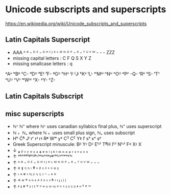 # Unicode subscripts and superscripts

https://en.wikipedia.org/wiki/Unicode_subscripts_and_superscripts

## Latin Capitals Superscript

- AAA ᴬ ᴮ - ᴰ ᴱ - ᴳ ᴴ ᴵ ᴶ ᴷ ᴸ ᴹ ᴺ ᴼ ᴾ - ᴿ - ᵀ ᵁ ⱽ ᵂ - - - ZZZ
- missing capital letters   : C F Q S X Y Z
- missing smallcase letters : q

ᵃAᴬ ᵇBᴮ ᶜC- ᵈDᴰ
ᵉEᴱ ᶠF- ᵍGᴳ ʰHᴴ
ⁱIᴵ ʲJᴶ ᵏKᴷ ˡLᴸ
ᵐMᴹ ⁿNᴺ ᵒOᴼ ᵖPᴾ
-Q- ʳRᴿ ˢS- ᵗTᵀ
ᵘUᵁ ᵛVⱽ ʷWᵂ
ˣX- ʸY- ᶻZ-

## Latin Capitals Subscript



## misc superscripts

* ℕᐩ ℕ⁺ where ℕᐩ uses canadian syllabics final plus, ℕ⁺ uses superscript
* ℕ﹢ ℕ₊ where ℕ﹢ uses small plus sign, ℕ₊ uses subscript
* Hʰ Ćʱ Jʲ rʳ rʴ rʵ Rʶ Wʷ yʸ Cˀ Cˁ Yˠ lˡ sˢ xˣ sˤ
* Greek Superscript minuscule: Bᵝ Yᵞ Dᵟ E⁽ᵋ⁾ TᶿH I⁽ᶥ⁾ N⁽ᶹ⁾ Fᵠ Xᵡ X
* ↓ ₔ ᵦ ᵧ ᵨ ᵩ ᵪ ₐ ₔ ₑ ₕ ᵢ ⱼ ₖ ₗ ₘ ₙ ₒ ₚ ᵣ ₛ ₜ ᵤ ᵥ ₓ
* ↑ ᵃᵇᶜᵈᵉᶠᵍʰⁱᶦʲᵏᶫˡᵐᶰⁿᵒᵖᵠʶʳˢᵗᶸᵘᵛʷˣʸᶻᶧ
* ↑ ᴬ ᴮ - ᴰ ᴱ - ᴳ ᴴ ᴵ ᴶ ᴷ ᴸ ᴹ ᴺ ᴼ ᴾ - ᴿ - ᵀ ᵁ ⱽ ᵂ - - -
* ↑ ᶲ ˠ ᶯ ᵑ ᶥ ᶿ ᶸ ᵝ ᵞ ᵟ ᵋ ᶹ ᵠ ᵡ
* ↑ ᶫ ᶰ ʶ ᶧ ᶬ ᶮ ᶯ ᵑ ᵓ ᵔ ᵕ ᶱ ᴽ
* ↑ ᴭ ᵆ ᵉ ᵅ ᶛ ᶝ ᶞ ᴲ ᵊ ᶟ ᵌ ʱ ᶤ ᶧ ᶨ ᶡ ᶪ ᶩ
* ↑ ʴ ʵ ʶ ˢ ᶳ ᶴ ᶵ ᵘ ᵙ ᶶ ᶣ ᵚ ᶭ ᶷ ᶹ ᶺ ᶼ ᶽ ᶾ ꝰ ᵜ ᵸ ჼ ˤ ⵯ
